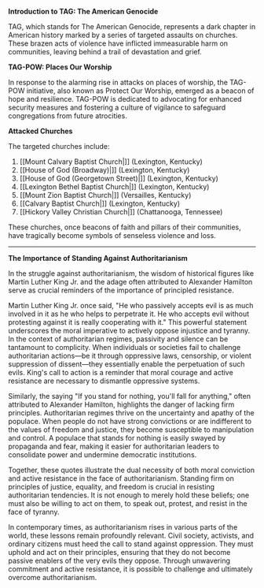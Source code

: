 **Introduction to TAG: The American Genocide**

TAG, which stands for The American Genocide, represents a dark chapter in American history marked by a series of targeted assaults on churches. These brazen acts of violence have inflicted immeasurable harm on communities, leaving behind a trail of devastation and grief.

**TAG-POW: Places Our Worship**

In response to the alarming rise in attacks on places of worship, the TAG-POW initiative, also known as Protect Our Worship, emerged as a beacon of hope and resilience. TAG-POW is dedicated to advocating for enhanced security measures and fostering a culture of vigilance to safeguard congregations from future atrocities.

**Attacked Churches**

The targeted churches include:

1. [[Mount Calvary Baptist Church|]] (Lexington, Kentucky)
2. [[House of God (Broadway)|]] (Lexington, Kentucky)
3. [[House of God (Georgetown Street)|]] (Lexington, Kentucky)
4. [[Lexington Bethel Baptist Church|]] (Lexington, Kentucky)
5. [[Mount Zion Baptist Church|]] (Versailles, Kentucky)
6. [[Calvary Baptist Church|]] (Lexington, Kentucky)
7. [[Hickory Valley Christian Church|]] (Chattanooga, Tennessee)

These churches, once beacons of faith and pillars of their communities, have tragically become symbols of senseless violence and loss.
***
**The Importance of Standing Against Authoritarianism**

In the struggle against authoritarianism, the wisdom of historical figures like Martin Luther King Jr. and the adage often attributed to Alexander Hamilton serve as crucial reminders of the importance of principled resistance.

Martin Luther King Jr. once said, "He who passively accepts evil is as much involved in it as he who helps to perpetrate it. He who accepts evil without protesting against it is really cooperating with it." This powerful statement underscores the moral imperative to actively oppose injustice and tyranny. In the context of authoritarian regimes, passivity and silence can be tantamount to complicity. When individuals or societies fail to challenge authoritarian actions—be it through oppressive laws, censorship, or violent suppression of dissent—they essentially enable the perpetuation of such evils. King's call to action is a reminder that moral courage and active resistance are necessary to dismantle oppressive systems.

Similarly, the saying "If you stand for nothing, you'll fall for anything," often attributed to Alexander Hamilton, highlights the danger of lacking firm principles. Authoritarian regimes thrive on the uncertainty and apathy of the populace. When people do not have strong convictions or are indifferent to the values of freedom and justice, they become susceptible to manipulation and control. A populace that stands for nothing is easily swayed by propaganda and fear, making it easier for authoritarian leaders to consolidate power and undermine democratic institutions.

Together, these quotes illustrate the dual necessity of both moral conviction and active resistance in the face of authoritarianism. Standing firm on principles of justice, equality, and freedom is crucial in resisting authoritarian tendencies. It is not enough to merely hold these beliefs; one must also be willing to act on them, to speak out, protest, and resist in the face of tyranny.

In contemporary times, as authoritarianism rises in various parts of the world, these lessons remain profoundly relevant. Civil society, activists, and ordinary citizens must heed the call to stand against oppression. They must uphold and act on their principles, ensuring that they do not become passive enablers of the very evils they oppose. Through unwavering commitment and active resistance, it is possible to challenge and ultimately overcome authoritarianism.